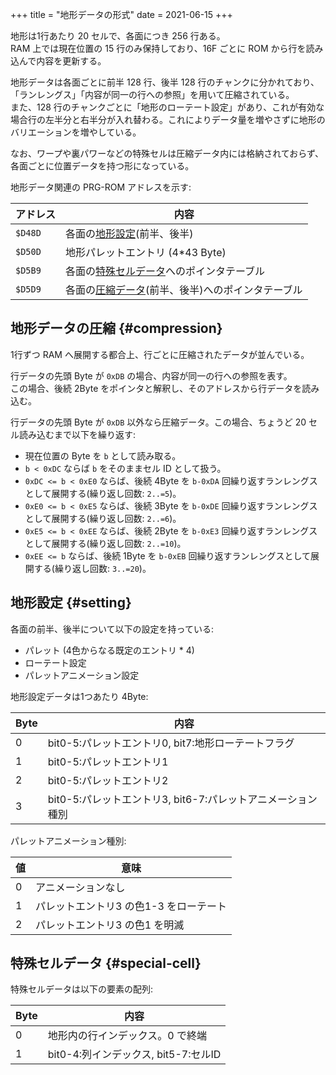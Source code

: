 +++
title = "地形データの形式"
date = 2021-06-15
+++

地形は1行あたり 20 セルで、各面につき 256 行ある。  
RAM 上では現在位置の 15 行のみ保持しており、16F ごとに ROM から行を読み込んで内容を更新する。

地形データは各面ごとに前半 128 行、後半 128 行のチャンクに分かれており、「ランレングス」「内容が同一の行への参照」を用いて圧縮されている。  
また、128 行のチャンクごとに「地形のローテート設定」があり、これが有効な場合行の左半分と右半分が入れ替わる。これによりデータ量を増やさずに地形のバリエーションを増やしている。

なお、ワープや裏パワーなどの特殊セルは圧縮データ内には格納されておらず、各面ごとに位置データを持つ形になっている。  

地形データ関連の PRG-ROM アドレスを示す:

| アドレス | 内容                                                             |
| --       | --                                                               |
| `$D48D`  | 各面の[地形設定](#setting)(前半、後半)                           |
| `$D50D`  | 地形パレットエントリ (4*43 Byte)                                 |
| `$D5B9`  | 各面の[特殊セルデータ](#special-cell)へのポインタテーブル        |
| `$D5D9`  | 各面の[圧縮データ](#compression)(前半、後半)へのポインタテーブル |

## 地形データの圧縮 {#compression}

1行ずつ RAM へ展開する都合上、行ごとに圧縮されたデータが並んでいる。

行データの先頭 Byte が `0xDB` の場合、内容が同一の行への参照を表す。  
この場合、後続 2Byte をポインタと解釈し、そのアドレスから行データを読み込む。

行データの先頭 Byte が `0xDB` 以外なら圧縮データ。この場合、ちょうど 20 セル読み込むまで以下を繰り返す:

* 現在位置の Byte を `b` として読み取る。
* `b < 0xDC` ならば `b` をそのままセル ID として扱う。
* `0xDC <= b < 0xE0` ならば、後続 4Byte を `b-0xDA` 回繰り返すランレングスとして展開する(繰り返し回数: `2..=5`)。
* `0xE0 <= b < 0xE5` ならば、後続 3Byte を `b-0xDE` 回繰り返すランレングスとして展開する(繰り返し回数: `2..=6`)。
* `0xE5 <= b < 0xEE` ならば、後続 2Byte を `b-0xE3` 回繰り返すランレングスとして展開する(繰り返し回数: `2..=10`)。
* `0xEE <= b` ならば、後続 1Byte を `b-0xEB` 回繰り返すランレングスとして展開する(繰り返し回数: `3..=20`)。

## 地形設定 {#setting}

各面の前半、後半について以下の設定を持っている:

* パレット (4色からなる既定のエントリ \* 4)
* ローテート設定
* パレットアニメーション設定

地形設定データは1つあたり 4Byte:

| Byte | 内容                                                        |
| --   | --                                                          |
| 0    | bit0-5:パレットエントリ0, bit7:地形ローテートフラグ         |
| 1    | bit0-5:パレットエントリ1                                    |
| 2    | bit0-5:パレットエントリ2                                    |
| 3    | bit0-5:パレットエントリ3, bit6-7:パレットアニメーション種別 |

パレットアニメーション種別:

| 値 | 意味                                   |
| -- | --                                     |
| 0  | アニメーションなし                     |
| 1  | パレットエントリ3 の色1-3 をローテート |
| 2  | パレットエントリ3 の色1 を明滅         |

## 特殊セルデータ {#special-cell}

特殊セルデータは以下の要素の配列:

| Byte | 内容                                 |
| --   | --                                   |
| 0    | 地形内の行インデックス。0 で終端     |
| 1    | bit0-4:列インデックス, bit5-7:セルID |
